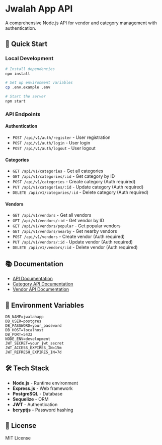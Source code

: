 # Jwalah App API

A comprehensive Node.js API for vendor and category management with authentication.

## 🚀 Quick Start

### Local Development
```bash
# Install dependencies
npm install

# Set up environment variables
cp .env.example .env

# Start the server
npm start
```

### API Endpoints

#### Authentication
- `POST /api/v1/auth/register` - User registration
- `POST /api/v1/auth/login` - User login
- `POST /api/v1/auth/logout` - User logout

#### Categories
- `GET /api/v1/categories` - Get all categories
- `GET /api/v1/categories/:id` - Get category by ID
- `POST /api/v1/categories` - Create category (Auth required)
- `PUT /api/v1/categories/:id` - Update category (Auth required)
- `DELETE /api/v1/categories/:id` - Delete category (Auth required)

#### Vendors
- `GET /api/v1/vendors` - Get all vendors
- `GET /api/v1/vendors/:id` - Get vendor by ID
- `GET /api/v1/vendors/popular` - Get popular vendors
- `GET /api/v1/vendors/nearby` - Get nearby vendors
- `POST /api/v1/vendors` - Create vendor (Auth required)
- `PUT /api/v1/vendors/:id` - Update vendor (Auth required)
- `DELETE /api/v1/vendors/:id` - Delete vendor (Auth required)

## 📚 Documentation

- [API Documentation](./API_DOCUMENTATION.md)
- [Category API Documentation](./CATEGORY_API_DOCUMENTATION.md)
- [Vendor API Documentation](./VENDOR_API_DOCUMENTATION.md)

## 🔧 Environment Variables

```env
DB_NAME=jwalahapp
DB_USER=postgres
DB_PASSWORD=your_password
DB_HOST=localhost
DB_PORT=5432
NODE_ENV=development
JWT_SECRET=your_jwt_secret
JWT_ACCESS_EXPIRES_IN=15m
JWT_REFRESH_EXPIRES_IN=7d
```

## 🛠️ Tech Stack

- **Node.js** - Runtime environment
- **Express.js** - Web framework
- **PostgreSQL** - Database
- **Sequelize** - ORM
- **JWT** - Authentication
- **bcryptjs** - Password hashing

## 📝 License

MIT License